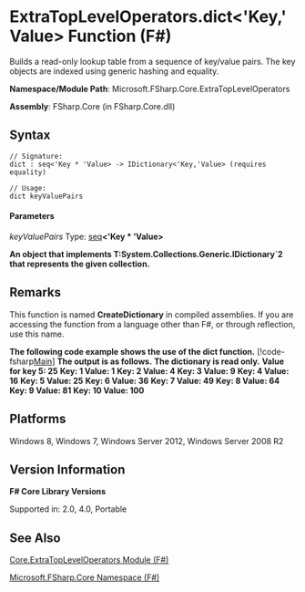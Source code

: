 # ExtraTopLevelOperators.dict<'Key,'Value> Function (F#)

Builds a read-only lookup table from a sequence of key/value pairs. The key objects are indexed using generic hashing and equality.

**Namespace/Module Path**: Microsoft.FSharp.Core.ExtraTopLevelOperators

**Assembly**: FSharp.Core (in FSharp.Core.dll)


## Syntax

```
// Signature:
dict : seq<'Key * 'Value> -> IDictionary<'Key,'Value> (requires equality)

// Usage:
dict keyValuePairs
```

#### Parameters
*keyValuePairs*
Type: [seq](http://msdn.microsoft.com/en-us/library/2f0c87c6-8a0d-4d33-92a6-10d1d037ce75)**&lt;'Key &#42; 'Value&gt;**



**An object that implements T:System.Collections.Generic.IDictionary&#96;2 that represents the given collection.**
## Remarks
This function is named **CreateDictionary** in compiled assemblies. If you are accessing the function from a language other than F#, or through reflection, use this name.

**The following code example shows the use of the dict function.**
[!code-fsharp[Main](snippets/fscorelib2/snippet1.fs)]
**The output is as follows.**
**The dictionary is read only.**
**Value for key 5: 25**
**Key: 1 Value: 1**
**Key: 2 Value: 4**
**Key: 3 Value: 9**
**Key: 4 Value: 16**
**Key: 5 Value: 25**
**Key: 6 Value: 36**
**Key: 7 Value: 49**
**Key: 8 Value: 64**
**Key: 9 Value: 81**
**Key: 10 Value: 100**
## Platforms
Windows 8, Windows 7, Windows Server 2012, Windows Server 2008 R2


## Version Information
**F# Core Library Versions**

Supported in: 2.0, 4.0, Portable




## See Also
[Core.ExtraTopLevelOperators Module &#40;F&#35;&#41;](Core.ExtraTopLevelOperators+Module+%28FSharp%29.md)

[Microsoft.FSharp.Core Namespace &#40;F&#35;&#41;](Microsoft.FSharp.Core+Namespace+%28FSharp%29.md)

